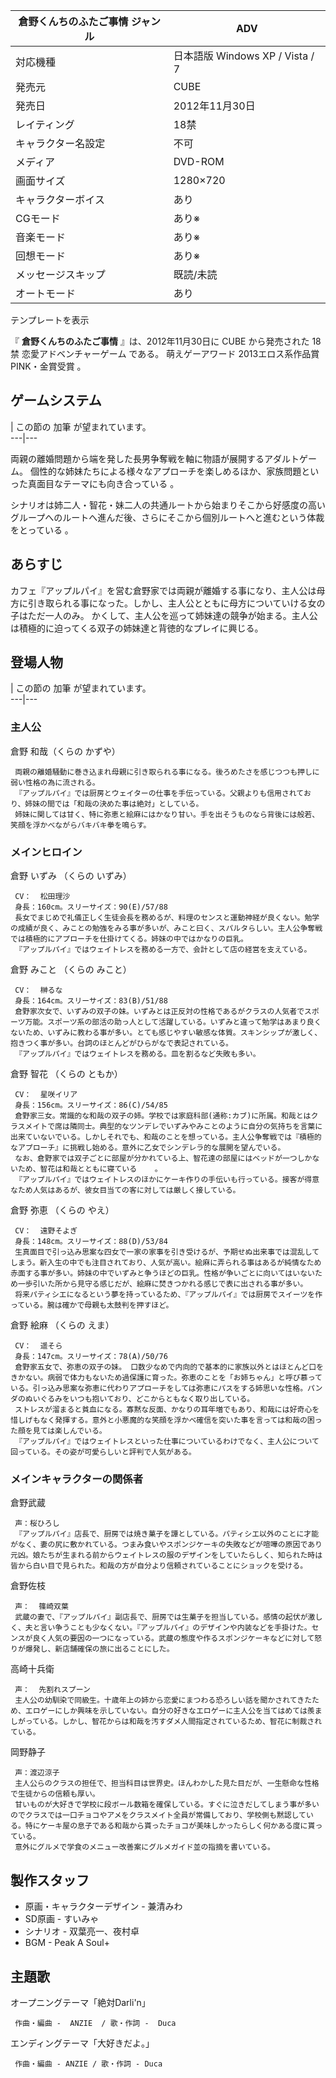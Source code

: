 倉野くんちのふたご事情  ジャンル  |  ADV   
---|---  
対応機種  |  日本語版  Windows  XP  /  Vista  /  7   
発売元  |  CUBE   
発売日  |  2012年11月30日   
レイティング  |  18禁   
キャラクター名設定  |  不可   
メディア  |  DVD-ROM   
画面サイズ  |  1280×720   
キャラクターボイス  |  あり   
CGモード  |  あり※   
音楽モード  |  あり※   
回想モード  |  あり※   
メッセージスキップ  |  既読/未読   
オートモード  |  あり   
テンプレートを表示  
  
『 **倉野くんちのふたご事情** 』は、2012年11月30日に  CUBE  から発売された  18禁  恋愛アドベンチャーゲーム  である。
萌えゲーアワード  2013エロス系作品賞PINK・金賞受賞    。

##  ゲームシステム  

|  この節の  加筆  が望まれています。  
---|---  
  
両親の離婚問題から端を発した長男争奪戦を軸に物語が展開するアダルトゲーム。
個性的な姉妹たちによる様々なアプローチを楽しめるほか、家族問題といった真面目なテーマにも向き合っている    。

シナリオは姉二人・智花・妹二人の共通ルートから始まりそこから好感度の高いグループへのルートへ進んだ後、さらにそこから個別ルートへと進むという体裁をとっている
  。

##  あらすじ  

カフェ『アップルパイ』を営む倉野家では両親が離婚する事になり、主人公は母方に引き取られる事になった。しかし、主人公とともに母方についていける女の子はただ一人のみ。
かくして、主人公を巡って姉妹達の競争が始まる。主人公は積極的に迫ってくる双子の姉妹達と背徳的なプレイに興じる。

##  登場人物  

|  この節の  加筆  が望まれています。  
---|---  
  
###  主人公  

倉野 和哉（くらの かずや）

     両親の離婚騒動に巻き込まれ母親に引き取られる事になる。後ろめたさを感じつつも押しに弱い性格の為に流される。 
     『アップルパイ』では厨房とウェイターの仕事を手伝っている。父親よりも信用されており、姉妹の間では「和哉の決めた事は絶対」としている。 
     姉妹に関しては甘く、特に弥恵と絵麻にはかなり甘い。手を出そうものなら背後には般若、笑顔を浮かべながらバキバキ拳を鳴らす。 

###  メインヒロイン  

倉野 いずみ （くらの いずみ）

     CV：  松田理沙 
     身長：160cm。スリーサイズ：90(E)/57/88 
     長女でまじめで礼儀正しく生徒会長を務めるが、料理のセンスと運動神経が良くない。勉学の成績が良く、みことの勉強をみる事が多いが、みこと曰く、スパルタらしい。主人公争奪戦では積極的にアプローチを仕掛けてくる。姉妹の中ではかなりの巨乳。 
     『アップルパイ』ではウェイトレスを務める一方で、会計として店の経営を支えている。 
倉野 みこと （くらの みこと）

     CV：  榊るな 
     身長：164cm。スリーサイズ：83(B)/51/88 
     倉野家次女で、いずみの双子の妹。いずみとは正反対の性格であるがクラスの人気者でスポーツ万能。スポーツ系の部活の助っ人として活躍している。いずみと違って勉学はあまり良くないため、いずみに教わる事が多い。とても感じやすい敏感な体質。スキンシップが激しく、抱きつく事が多い。台詞のほとんどがひらがなで表記されている。 
     『アップルパイ』ではウェイトレスを務める。皿を割るなど失敗も多い。 
倉野 智花 （くらの ともか）

     CV：  星咲イリア 
     身長：156cm。スリーサイズ：86(C)/54/85 
     倉野家三女。常識的な和哉の双子の姉。学校では家庭科部(通称:カブ)に所属。和哉とはクラスメイトで席は隣同士。典型的なツンデレでいずみやみことのように自分の気持ちを言葉に出来ていないでいる。しかしそれでも、和哉のことを想っている。主人公争奪戦では『積極的なアプローチ』に挑戦し始める。意外に乙女でシンデレラ的な展開を望んでいる。 
     なお、倉野家では双子ごとに部屋が分かれている上、智花達の部屋にはベッドが一つしかないため、智花は和哉とともに寝ている    。 
     『アップルパイ』ではウェイトレスのほかにケーキ作りの手伝いも行っている。接客が得意なため人気はあるが、彼女目当ての客に対しては厳しく接している。 
倉野 弥恵 （くらの やえ）

     CV：  遠野そよぎ 
     身長：148cm。スリーサイズ：88(D)/53/84 
     生真面目で引っ込み思案な四女で一家の家事を引き受けるが、予期せぬ出来事では混乱してしまう。新入生の中でも注目されており、人気が高い。絵麻に弄られる事はあるが純情なため赤面する事が多い。姉妹の中でいずみと争うほどの巨乳。性格が争いごとに向いてはいないため一歩引いた所から見守る感じだが、絵麻に焚きつかれる感じで表に出される事が多い。 
     将来パティシエになるという夢を持っているため、『アップルパイ』では厨房でスイーツを作っている。腕は確かで母親も太鼓判を押すほど。 
倉野 絵麻 （くらの えま）

     CV：  遥そら 
     身長：147cm。スリーサイズ：78(A)/50/76 
     倉野家五女で、弥恵の双子の妹。 口数少なめで内向的で基本的に家族以外とはほとんど口をきかない。病弱で体力もないため過保護に育った。弥恵のことを「お姉ちゃん」と呼び慕っている。引っ込み思案な弥恵に代わりアプローチをしては弥恵にパスをする姉思いな性格。パンダのぬいぐるみをいつも抱いており、どこからともなく取り出している。 
     ストレスが溜まると貧血になる。寡黙な反面、かなりの耳年増でもあり、和哉には好奇心を惜しげもなく発揮する。意外と小悪魔的な笑顔を浮かべ確信を突いた事を言っては和哉の困った顔を見ては楽しんでいる。 
     『アップルパイ』ではウェイトレスといった仕事についているわけでなく、主人公について回っている。その姿が可愛らしいと評判で人気がある。 

###  メインキャラクターの関係者  

倉野武蔵

     声：桜ひろし 
     『アップルパイ』店長で、厨房では焼き菓子を譚としている。パティシエ以外のことに才能がなく、妻の尻に敷かれている。つまみ食いやスポンジケーキの失敗などが喧嘩の原因であり元凶。娘たちが生まれる前からウェイトレスの服のデザインをしていたらしく、知られた時は皆から白い目で見られた。和哉の方が自分より信頼されていることにショックを受ける。 
倉野佐枝

     声：  篠崎双葉 
     武蔵の妻で、『アップルパイ』副店長で、厨房では生菓子を担当している。感情の起伏が激しく、夫と言い争うことも少なくない。『アップルパイ』のデザインや内装などを手掛けた。センスが良く人気の要因の一つになっている。武蔵の態度や作るスポンジケーキなどに対して怒りが爆発し、新店舗確保の旅に出ることにした。 
高崎十兵衛

     声：  先割れスプーン 
     主人公の幼馴染で同級生。十歳年上の姉から恋愛にまつわる恐ろしい話を聞かされてきたため、エロゲーにしか興味を示していない。自分の好きなエロゲーに主人公を当てはめては羨ましがっている。しかし、智花からは和哉を汚すダメ人間指定されているため、智花に制裁されている。 
岡野静子

     声：渡辺涼子 
     主人公らのクラスの担任で、担当科目は世界史。ほんわかした見た目だが、一生懸命な性格で生徒からの信頼も厚い。 
     甘いものが大好きで学校に段ボール数箱を確保している。すぐに泣きだしてしまう事が多いのでクラスでは一口チョコやアメをクラスメイト全員が常備しており、学校側も黙認している。特にケーキ屋の息子である和哉から貰ったチョコが美味しかったらしく何かある度に貰っている。 
     意外にグルメで学食のメニュー改善案にグルメガイド並の指摘を書いている。 

##  製作スタッフ  

  * 原画・キャラクターデザイン - 兼清みわ 
  * SD原画 - すいみゃ 
  * シナリオ - 双葉亮一、夜村卓 
  * BGM - Peak A Soul+ 

##  主題歌  

オープニングテーマ「絶対Darli'n」

     作曲・編曲 -  ANZIE  / 歌・作詞 -  Duca 
エンディングテーマ「大好きだよ。」

     作曲・編曲 - ANZIE / 歌・作詞 - Duca 

